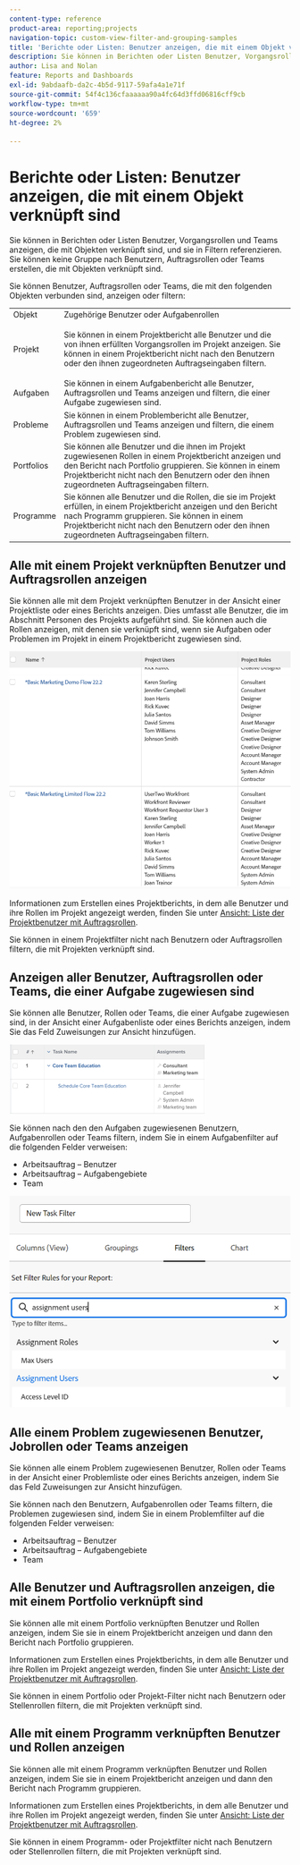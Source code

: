 ```yaml
---
content-type: reference
product-area: reporting;projects
navigation-topic: custom-view-filter-and-grouping-samples
title: 'Berichte oder Listen: Benutzer anzeigen, die mit einem Objekt verknüpft sind'
description: Sie können in Berichten oder Listen Benutzer, Vorgangsrollen und Teams anzeigen, die mit Objekten verknüpft sind, und sie in Filtern referenzieren. Sie können keine Gruppe nach Benutzern, Auftragsrollen oder Teams erstellen, die mit Objekten verknüpft sind.
author: Lisa and Nolan
feature: Reports and Dashboards
exl-id: 9abdaafb-da2c-4b5d-9117-59afa4a1e71f
source-git-commit: 54f4c136cfaaaaaa90a4fc64d3ffd06816cff9cb
workflow-type: tm+mt
source-wordcount: '659'
ht-degree: 2%

---
```


# Berichte oder Listen: Benutzer anzeigen, die mit einem Objekt verknüpft sind

Sie können in Berichten oder Listen Benutzer, Vorgangsrollen und Teams anzeigen, die mit Objekten verknüpft sind, und sie in Filtern referenzieren. Sie können keine Gruppe nach Benutzern, Auftragsrollen oder Teams erstellen, die mit Objekten verknüpft sind.

Sie können Benutzer, Auftragsrollen oder Teams, die mit den folgenden Objekten verbunden sind, anzeigen oder filtern:

<table style="table-layout:auto"> 
 <col> 
 <col> 
 <tbody> 
  <tr> 
   <td role="rowheader">Objekt</td> 
   <td>Zugehörige Benutzer oder Aufgabenrollen</td> 
  </tr> 
  <tr> 
   <td role="rowheader">Projekt</td> 
   <td> <p>Sie können in einem Projektbericht alle Benutzer und die von ihnen erfüllten Vorgangsrollen im Projekt anzeigen. Sie können in einem Projektbericht nicht nach den Benutzern oder den ihnen zugeordneten Auftragseingaben filtern. </p> </td> 
  </tr> 
  <tr> 
   <td role="rowheader">Aufgaben</td> 
   <td>Sie können in einem Aufgabenbericht alle Benutzer, Auftragsrollen und Teams anzeigen und filtern, die einer Aufgabe zugewiesen sind.</td> 
  </tr> 
  <tr> 
   <td role="rowheader">Probleme</td> 
   <td>Sie können in einem Problembericht alle Benutzer, Auftragsrollen und Teams anzeigen und filtern, die einem Problem zugewiesen sind.</td> 
  </tr> 
  <tr> 
   <td role="rowheader">Portfolios</td> 
   <td>Sie können alle Benutzer und die ihnen im Projekt zugewiesenen Rollen in einem Projektbericht anzeigen und den Bericht nach Portfolio gruppieren. Sie können in einem Projektbericht nicht nach den Benutzern oder den ihnen zugeordneten Auftragseingaben filtern.</td> 
  </tr> 
  <tr> 
   <td role="rowheader">Programme</td> 
   <td>Sie können alle Benutzer und die Rollen, die sie im Projekt erfüllen, in einem Projektbericht anzeigen und den Bericht nach Programm gruppieren. Sie können in einem Projektbericht nicht nach den Benutzern oder den ihnen zugeordneten Auftragseingaben filtern.</td> 
  </tr> 
 </tbody> 
</table>

## Alle mit einem Projekt verknüpften Benutzer und Auftragsrollen anzeigen

Sie können alle mit dem Projekt verknüpften Benutzer in der Ansicht einer Projektliste oder eines Berichts anzeigen. Dies umfasst alle Benutzer, die im Abschnitt Personen des Projekts aufgeführt sind. Sie können auch die Rollen anzeigen, mit denen sie verknüpft sind, wenn sie Aufgaben oder Problemen im Projekt in einem Projektbericht zugewiesen sind.

![](assets/project-with-user-and-role-information-report-350x100.png)

Informationen zum Erstellen eines Projektberichts, in dem alle Benutzer und ihre Rollen im Projekt angezeigt werden, finden Sie unter [Ansicht: Liste der Projektbenutzer mit Auftragsrollen](../../../reports-and-dashboards/reports/custom-view-filter-grouping-samples/view-project-user-list.md).

Sie können in einem Projektfilter nicht nach Benutzern oder Auftragsrollen filtern, die mit Projekten verknüpft sind.

## Anzeigen aller Benutzer, Auftragsrollen oder Teams, die einer Aufgabe zugewiesen sind

Sie können alle Benutzer, Rollen oder Teams, die einer Aufgabe zugewiesen sind, in der Ansicht einer Aufgabenliste oder eines Berichts anzeigen, indem Sie das Feld Zuweisungen zur Ansicht hinzufügen.

![](assets/assignments-field-task-view-350x124.png)

Sie können nach den den Aufgaben zugewiesenen Benutzern, Aufgabenrollen oder Teams filtern, indem Sie in einem Aufgabenfilter auf die folgenden Felder verweisen:

* Arbeitsauftrag – Benutzer
* Arbeitsauftrag – Aufgabengebiete
* Team

![](assets/assignment-users-roles-task-filter-350x334.png)

## Alle einem Problem zugewiesenen Benutzer, Jobrollen oder Teams anzeigen

Sie können alle einem Problem zugewiesenen Benutzer, Rollen oder Teams in der Ansicht einer Problemliste oder eines Berichts anzeigen, indem Sie das Feld Zuweisungen zur Ansicht hinzufügen.

Sie können nach den Benutzern, Aufgabenrollen oder Teams filtern, die Problemen zugewiesen sind, indem Sie in einem Problemfilter auf die folgenden Felder verweisen:

* Arbeitsauftrag – Benutzer
* Arbeitsauftrag – Aufgabengebiete
* Team

## Alle Benutzer und Auftragsrollen anzeigen, die mit einem Portfolio verknüpft sind

Sie können alle mit einem Portfolio verknüpften Benutzer und Rollen anzeigen, indem Sie sie in einem Projektbericht anzeigen und dann den Bericht nach Portfolio gruppieren.

Informationen zum Erstellen eines Projektberichts, in dem alle Benutzer und ihre Rollen im Projekt angezeigt werden, finden Sie unter [Ansicht: Liste der Projektbenutzer mit Auftragsrollen](../../../reports-and-dashboards/reports/custom-view-filter-grouping-samples/view-project-user-list.md).

Sie können in einem Portfolio oder Projekt-Filter nicht nach Benutzern oder Stellenrollen filtern, die mit Projekten verknüpft sind.

## Alle mit einem Programm verknüpften Benutzer und Rollen anzeigen

Sie können alle mit einem Programm verknüpften Benutzer und Rollen anzeigen, indem Sie sie in einem Projektbericht anzeigen und dann den Bericht nach Programm gruppieren.

Informationen zum Erstellen eines Projektberichts, in dem alle Benutzer und ihre Rollen im Projekt angezeigt werden, finden Sie unter [Ansicht: Liste der Projektbenutzer mit Auftragsrollen](../../../reports-and-dashboards/reports/custom-view-filter-grouping-samples/view-project-user-list.md).

Sie können in einem Programm- oder Projektfilter nicht nach Benutzern oder Stellenrollen filtern, die mit Projekten verknüpft sind.
